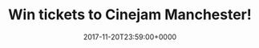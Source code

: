 ﻿---
campaign-uuid: c-82c4040a-d626-4285-8ee8-0bf550a2b4a6
type: Competition
category: Music
date: 2017-11-20T23:59:00+0000
end-date: 2017-12-06T23:59:00+0000
disable-form: false
is_promoted: false
has_entry_page: false
extra-css: ""

logo-left-title: "NME Competitions"
logo-left-href: "http://www.nme.com/competitions/win-tickets-cinejam-manchester"
logo-left-image: "nme-logo.jpg"

banner-img: "cinejam-main_image.jpg"
hero-header: "cinejam_competition"
competition-description: "Calling all 24 Hour Party People! This December NME and Zig-Zag present film and music extravaganza CineJam Manchester, and we want you (yes you) to get involved. How? With a pair of free tickets of course. Read more…"
hero-subheader: ""

title: "Win tickets to Cinejam Manchester!"
bg-image-hero: "cinejam-hero_image.jpg"
bg-image-first: "cinejam-section1_image.jpg"
bg-image-second: "cinejam-section2_image.jpg"

section1-content: >
    <p>Taking over the Manchester venue Band On The Wall on Tuesday December 12, CineJam features a packed evening of exclusive entertainment featuring a screening of Michael Winterbottom-directed cult film 24 Hour Party People (starring Steve Coogan as Manchester music legend Tony Wilson), followed by live performances from new band False Advertising and local art-pop heroes Everything Everything.</p>
    <p>0</p>
    <p>0</p>

section2-content: >
    <p>Excited? Of course you are. And NME want you lovely lot to come along and party with them.</p>
    <p>For your chance get your name on the hottest guest list this side of Christmas, enter here (look below) to win a pair of free tickets for CineJam Manchester. Yep, it really is that easy.</p>
    <p>In the words of Tony Wilson, ‘Welcome to Manchester.’ FYI, we’ll meet you on the dance floor.</p>

entry-title: 
terms-confirmation: >
    
entry-content: >
    <p>0</p>
    <p>0</p>

---